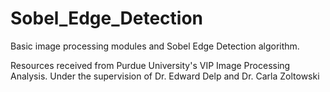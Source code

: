# Sobel_Edge_Detection
Basic image processing modules and Sobel Edge Detection algorithm. 

Resources received from Purdue University's VIP Image Processing Analysis. Under the supervision of Dr. Edward Delp and Dr. Carla Zoltowski
